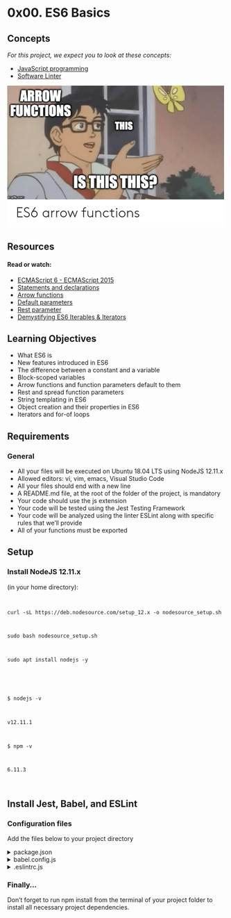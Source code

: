 <h1>0x00. ES6 Basics</h1>

<h2>Concepts</h2>

<em>For this project, we expect you to look at these concepts:</em>

<ul>
    <li><a href="https://intranet.alxswe.com/concepts/852">JavaScript programming</a></li>
    <li><a href="https://intranet.alxswe.com/concepts/542">Software Linter</a></li>
</ul>

<img src="es6_image.png" alt="ES6 image">

<h2>Resources</h2>
<h4>Read or watch:</h4>

<ul>
    <li><a href="https://intranet.alxswe.com/rltoken/HRvh-7X2k2JmPu2XMuvlnQ">ECMAScript 6 - ECMAScript 2015</a></li>
    <li><a href="https://intranet.alxswe.com/rltoken/bu6OK8Wbzzxr04Si-qup-w">Statements and declarations</a></li>
    <li><a href="https://intranet.alxswe.com/rltoken/kn70en_i7XsVl9PUhAK1fQ">Arrow functions</a></li>
    <li><a href="https://intranet.alxswe.com/rltoken/e1-hBHivLFWOip87Lc4Jfw">Default parameters</a></li>
    <li><a href="https://intranet.alxswe.com/rltoken/TB_tbhDM8tPkVIS4_Tw_rw">Rest parameter</a></li>
    <li><a href="https://intranet.alxswe.com/rltoken/MyAmrYqmTSHF66QmE5D8bA">Demystifying ES6 Iterables & Iterators</a></li>
</ul>


<h2>Learning Objectives</h2>
<ul>
    <li>What ES6 is</li>
    <li>New features introduced in ES6</li>
    <li>The difference between a constant and a variable</li>
    <li>Block-scoped variables</li>
    <li>Arrow functions and function parameters default to them</li>
    <li>Rest and spread function parameters</li>
    <li>String templating in ES6</li>
    <li>Object creation and their properties in ES6</li>
    <li>Iterators and for-of loops</li>
</ul>

<h2>Requirements</h2>
<h3>General</h3>
<ul>
    <li>All your files will be executed on Ubuntu 18.04 LTS using NodeJS 12.11.x</li>
    <li>Allowed editors: vi, vim, emacs, Visual Studio Code</li>
    <li>All your files should end with a new line</li>
    <li>A README.md file, at the root of the folder of the project, is mandatory</li>
    <li>Your code should use the js extension</li>
    <li>Your code will be tested using the Jest Testing Framework</li>
    <li>Your code will be analyzed using the linter ESLint along with specific rules that we’ll provide</li>
    <li>All of your functions must be exported</li>
</ul>

<h2>Setup</h2>
<h3>Install NodeJS 12.11.x</h3>
<p>(in your home directory):</p>
<samp>
<code>
<p>curl -sL https://deb.nodesource.com/setup_12.x -o nodesource_setup.sh</p>
<p>sudo bash nodesource_setup.sh</p>
<p>sudo apt install nodejs -y</p>
</code>
<br>
<code>
<p>$ nodejs -v</p>
<p>v12.11.1</p>
<p>$ npm -v</p>
<p>6.11.3</p>
</code>
</samp>

<h2>Install Jest, Babel, and ESLint</h2>

<h3>Configuration files</h3>
<p>Add the files below to your project directory</p>
<details>
    <summary>package.json</summary>
    <pre>
        <code>
            {
  "scripts": {
    "lint": "./node_modules/.bin/eslint",
    "check-lint": "lint [0-9]*.js",
    "dev": "npx babel-node",
    "test": "jest",
    "full-test": "./node_modules/.bin/eslint [0-9]*.js && jest"
  },
  "devDependencies": {
    "@babel/core": "^7.6.0",
    "@babel/node": "^7.8.0",
    "@babel/preset-env": "^7.6.0",
    "eslint": "^6.4.0",
    "eslint-config-airbnb-base": "^14.0.0",
    "eslint-plugin-import": "^2.18.2",
    "eslint-plugin-jest": "^22.17.0",
    "jest": "^24.9.0"
  }
}
        </code>
    </pre>

</details>
<details>
    <summary>babel.config.js</summary>
    <pre>
        <code>
            module.exports = {
  presets: [
    [
      '@babel/preset-env',
      {
        targets: {
          node: 'current',
        },
      },
    ],
  ],
};
        </code>
    </pre>

</details>
<details>
    <summary>.eslintrc.js</summary>
    <pre>
        <code>
            odule.exports = {
  env: {
    browser: false,
    es6: true,
    jest: true,
  },
  extends: [
    'airbnb-base',
    'plugin:jest/all',
  ],
  globals: {
    Atomics: 'readonly',
    SharedArrayBuffer: 'readonly',
  },
  parserOptions: {
    ecmaVersion: 2018,
    sourceType: 'module',
  },
  plugins: ['jest'],
  rules: {
    'no-console': 'off',
    'no-shadow': 'off',
    'no-restricted-syntax': [
      'error',
      'LabeledStatement',
      'WithStatement',
    ],
  },
  overrides:[
    {
      files: ['*.js'],
      excludedFiles: 'babel.config.js',
    }
  ]
};
        </code>
    </pre>
</details>

<h3>Finally…</h3>
<p>Don’t forget to run npm install from the terminal of your project folder to install all necessary project dependencies.</p>